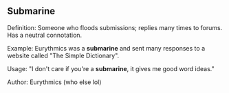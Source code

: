 ## Submarine

Definition: Someone who floods submissions; replies many times to forums. Has a neutral connotation.

Example: Eurythmics was a __submarine__ and sent many responses to a website called "The Simple Dictionary".

Usage: "I don't care if you're a __submarine__, it gives me good word ideas."

Author: Eurythmics (who else lol)
